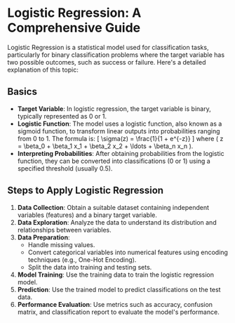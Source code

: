 # Logistic Regression: A Comprehensive Guide

Logistic Regression is a statistical model used for classification tasks, particularly for binary classification problems where the target variable has two possible outcomes, such as success or failure. Here's a detailed explanation of this topic:

## Basics
- **Target Variable**: In logistic regression, the target variable is binary, typically represented as 0 or 1.
- **Logistic Function**: The model uses a logistic function, also known as a sigmoid function, to transform linear outputs into probabilities ranging from 0 to 1. The formula is:
  \[
  \sigma(z) = \frac{1}{1 + e^{-z}}
  \]
  where \( z = \beta_0 + \beta_1 x_1 + \beta_2 x_2 + \ldots + \beta_n x_n \).
- **Interpreting Probabilities**: After obtaining probabilities from the logistic function, they can be converted into classifications (0 or 1) using a specified threshold (usually 0.5).

## Steps to Apply Logistic Regression
1. **Data Collection**: Obtain a suitable dataset containing independent variables (features) and a binary target variable.
2. **Data Exploration**: Analyze the data to understand its distribution and relationships between variables.
3. **Data Preparation**:
   - Handle missing values.
   - Convert categorical variables into numerical features using encoding techniques (e.g., One-Hot Encoding).
   - Split the data into training and testing sets.
4. **Model Training**: Use the training data to train the logistic regression model.
5. **Prediction**: Use the trained model to predict classifications on the test data.
6. **Performance Evaluation**: Use metrics such as accuracy, confusion matrix, and classification report to evaluate the model's performance.
